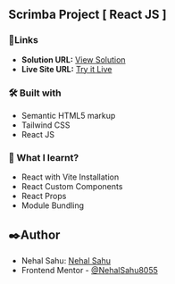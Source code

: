 ## Scrimba Project [ React JS ]

### 🔗Links

- **Solution URL:** [View Solution](https://github.com/NehalSahu8055/Scrimba_React-JS-Basics/tree/master/scrimba-project-2)
- **Live Site URL:** [Try it Live](https://clone-airbnb-nehal.netlify.app/)

### 🛠️ Built with

- Semantic HTML5 markup
- Tailwind CSS
- React JS

### 📜 What I learnt?
- React with Vite Installation
- React Custom Components
- React Props
- Module Bundling

## ✒️Author

- Nehal Sahu: [Nehal Sahu](https://github.com/NehalSahu8055)
- Frontend Mentor - [@NehalSahu8055](https://www.frontendmentor.io/profile/NehalSahu8055)
